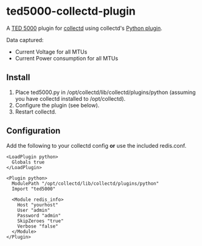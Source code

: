 ted5000-collectd-plugin
========================

A [TED 5000](http://www.theenergydetective.com/) plugin for [collectd](http://collectd.org) using collectd's [Python plugin](http://collectd.org/documentation/manpages/collectd-python.5.shtml).

Data captured:

 * Current Voltage for all MTUs
 * Current Power consumption for all MTUs

Install
-------
 1. Place ted5000.py in /opt/collectd/lib/collectd/plugins/python (assuming you have collectd installed to /opt/collectd).
 2. Configure the plugin (see below).
 3. Restart collectd.

Configuration
-------------
Add the following to your collectd config **or** use the included redis.conf.

    <LoadPlugin python>
      Globals true
    </LoadPlugin>

    <Plugin python>
      ModulePath "/opt/collectd/lib/collectd/plugins/python"
      Import "ted5000"

      <Module redis_info>
        Host "yourhost"
        User "admin"
        Password "admin"
        SkipZeroes "true"
        Verbose "false"
      </Module>
    </Plugin>